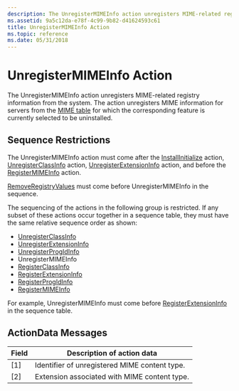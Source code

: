 ```yaml
---
description: The UnregisterMIMEInfo action unregisters MIME-related registry information from the system. The action unregisters MIME information for servers from the MIME table for which the corresponding feature is currently selected to be uninstalled.
ms.assetid: 9a5c12da-e78f-4c99-9b82-d41624593c61
title: UnregisterMIMEInfo Action
ms.topic: reference
ms.date: 05/31/2018
---
```


# UnregisterMIMEInfo Action

The UnregisterMIMEInfo action unregisters MIME-related registry information from the system. The action unregisters MIME information for servers from the [MIME table](mime-table.md) for which the corresponding feature is currently selected to be uninstalled.

## Sequence Restrictions

The UnregisterMIMEInfo action must come after the [InstallInitialize](installinitialize-action.md) action, [UnregisterClassInfo](unregisterclassinfo-action.md) action, [UnregisterExtensionInfo](unregisterextensioninfo-action.md) action, and before the [RegisterMIMEInfo](registermimeinfo-action.md) action.

[RemoveRegistryValues](removeregistryvalues-action.md) must come before UnregisterMIMEInfo in the sequence.

The sequencing of the actions in the following group is restricted. If any subset of these actions occur together in a sequence table, they must have the same relative sequence order as shown:

-   [UnregisterClassInfo](unregisterclassinfo-action.md)
-   [UnregisterExtensionInfo](unregisterextensioninfo-action.md)
-   [UnregisterProgIdInfo](unregisterprogidinfo-action.md)
-   UnregisterMIMEInfo
-   [RegisterClassInfo](registerclassinfo-action.md)
-   [RegisterExtensionInfo](registerextensioninfo-action.md)
-   [RegisterProgIdInfo](registerprogidinfo-action.md)
-   [RegisterMIMEInfo](registermimeinfo-action.md)

For example, UnregisterMIMEInfo must come before [RegisterExtensionInfo](registerextensioninfo-action.md) in the sequence table.

## ActionData Messages



| Field | Description of action data                    |
|-------|-----------------------------------------------|
| \[1\] | Identifier of unregistered MIME content type. |
| \[2\] | Extension associated with MIME content type.  |



 

 

 



